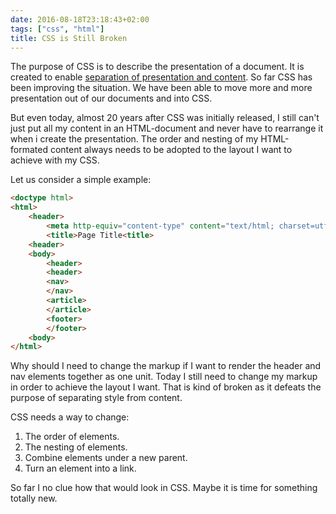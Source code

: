 ```yaml
---
date: 2016-08-18T23:18:43+02:00
tags: ["css", "html"]
title: CSS is Still Broken
---
```


The purpose of CSS is to describe the presentation of a document. It is created to enable [separation of presentation and content](https://en.wikipedia.org/wiki/Separation_of_presentation_and_content). So far CSS has been improving the situation. We have been able to move more and more presentation out of our documents and into CSS.

But even today, almost 20 years after CSS was initially released, I still can't just put all my content in an HTML-document and never have to rearrange it when i create the presentation. The order and nesting of my HTML-formated content always needs to be adopted to the layout I want to achieve with my CSS.

Let us consider a simple example:

```html
<doctype html>
<html>
	<header>
		<meta http-equiv="content-type" content="text/html; charset=utf-8">
		<title>Page Title<title>
	<header>
	<body>
		<header>
		<header>
		<nav>
		</nav>
		<article>
		</article>
		<footer>
		</footer>
	<body>
</html>
```
Why should I need to change the markup if I want to render the header and nav elements together as one unit. Today I still need to change my markup in order to achieve the layout I want. That is kind of broken as it defeats the purpose of separating style from content.

CSS needs a way to change:

1. The order of elements.
2. The nesting of elements.
3. Combine elements under a new parent.
4. Turn an element into a link.

So far I no clue how that would look in CSS. Maybe it is time for something totally new.